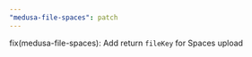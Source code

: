 ```yaml
---
"medusa-file-spaces": patch
---
```


fix(medusa-file-spaces): Add return `fileKey` for Spaces upload
